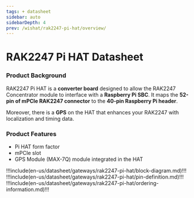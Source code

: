 ```yaml
---
tags: + datasheet
sidebar: auto
sidebarDepth: 4
prev: /wishat/rak2247-pi-hat/overview/
---
```


# RAK2247 Pi HAT Datasheet

### Product Background

RAK2247 Pi HAT is a **converter board** designed to allow the RAK2247 Concentrator module to interface with a **Raspberry Pi SBC**. It maps the **52-pin of mPCIe RAK2247 connector** to the **40-pin Raspberry Pi header**.

Moreover, there is a **GPS** on the HAT that enhances your RAK2247 with localization and timing data.

### Product Features

- Pi HAT form factor
- mPCIe slot
- GPS Module (MAX-7Q) module integrated in the HAT


!!!include(en-us/datasheet/gateways/rak2247-pi-hat/block-diagram.md)!!!
!!!include(en-us/datasheet/gateways/rak2247-pi-hat/pin-definition.md)!!!
!!!include(en-us/datasheet/gateways/rak2247-pi-hat/ordering-information.md)!!!